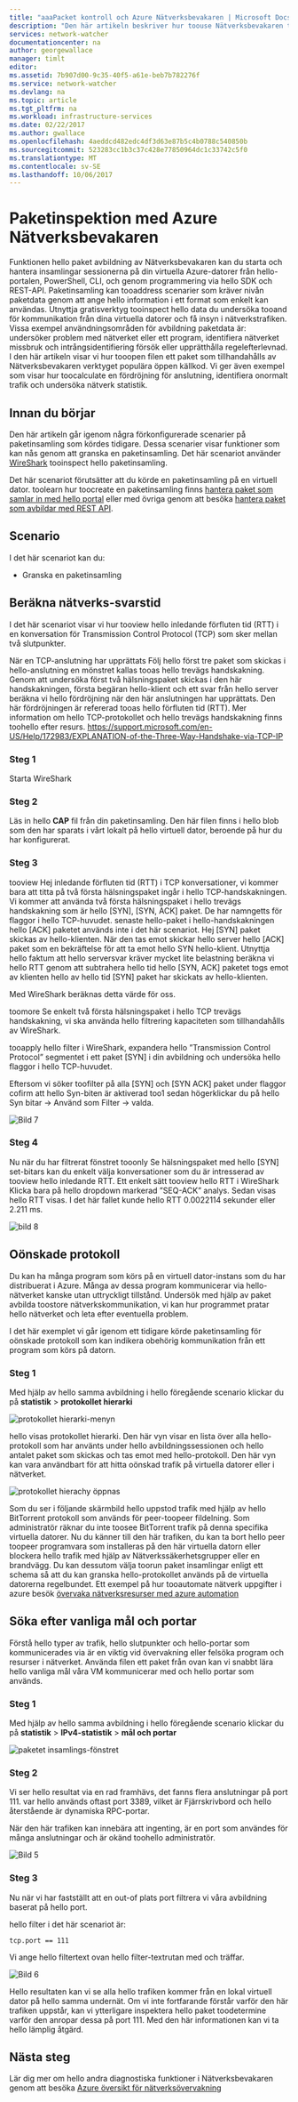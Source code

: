 ```yaml
---
title: "aaaPacket kontroll och Azure Nätverksbevakaren | Microsoft Docs"
description: "Den här artikeln beskriver hur toouse Nätverksbevakaren tooperform djup paketinspektion samlas in från en virtuell dator"
services: network-watcher
documentationcenter: na
author: georgewallace
manager: timlt
editor: 
ms.assetid: 7b907d00-9c35-40f5-a61e-beb7b782276f
ms.service: network-watcher
ms.devlang: na
ms.topic: article
ms.tgt_pltfrm: na
ms.workload: infrastructure-services
ms.date: 02/22/2017
ms.author: gwallace
ms.openlocfilehash: 4aeddcd482edc4df3d63e87b5c4b0788c540850b
ms.sourcegitcommit: 523283cc1b3c37c428e77850964dc1c33742c5f0
ms.translationtype: MT
ms.contentlocale: sv-SE
ms.lasthandoff: 10/06/2017
---
```

# <a name="packet-inspection-with-azure-network-watcher"></a>Paketinspektion med Azure Nätverksbevakaren

Funktionen hello paket avbildning av Nätverksbevakaren kan du starta och hantera insamlingar sessionerna på din virtuella Azure-datorer från hello-portalen, PowerShell, CLI, och genom programmering via hello SDK och REST-API. Paketinsamling kan tooaddress scenarier som kräver nivån paketdata genom att ange hello information i ett format som enkelt kan användas. Utnyttja gratisverktyg tooinspect hello data du undersöka tooand för kommunikation från dina virtuella datorer och få insyn i nätverkstrafiken. Vissa exempel användningsområden för avbildning paketdata är: undersöker problem med nätverket eller ett program, identifiera nätverket missbruk och intrångsidentifiering försök eller upprätthålla regelefterlevnad. I den här artikeln visar vi hur tooopen filen ett paket som tillhandahålls av Nätverksbevakaren verktyget populära öppen källkod. Vi ger även exempel som visar hur toocalculate en fördröjning för anslutning, identifiera onormalt trafik och undersöka nätverk statistik.

## <a name="before-you-begin"></a>Innan du börjar

Den här artikeln går igenom några förkonfigurerade scenarier på paketinsamling som kördes tidigare. Dessa scenarier visar funktioner som kan nås genom att granska en paketinsamling. Det här scenariot använder [WireShark](https://www.wireshark.org/) tooinspect hello paketinsamling.

Det här scenariot förutsätter att du körde en paketinsamling på en virtuell dator. toolearn hur toocreate en paketinsamling finns [hantera paket som samlar in med hello portal](network-watcher-packet-capture-manage-portal.md) eller med övriga genom att besöka [hantera paket som avbildar med REST API](network-watcher-packet-capture-manage-rest.md).

## <a name="scenario"></a>Scenario

I det här scenariot kan du:

* Granska en paketinsamling

## <a name="calculate-network-latency"></a>Beräkna nätverks-svarstid

I det här scenariot visar vi hur tooview hello inledande förfluten tid (RTT) i en konversation för Transmission Control Protocol (TCP) som sker mellan två slutpunkter.

När en TCP-anslutning har upprättats Följ hello först tre paket som skickas i hello-anslutning en mönstret kallas tooas hello trevägs handskakning. Genom att undersöka först två hälsningspaket skickas i den här handskakningen, första begäran hello-klient och ett svar från hello server beräkna vi hello fördröjning när den här anslutningen har upprättats. Den här fördröjningen är refererad tooas hello förfluten tid (RTT). Mer information om hello TCP-protokollet och hello trevägs handskakning finns toohello efter resurs. https://support.microsoft.com/en-US/Help/172983/EXPLANATION-of-the-Three-Way-Handshake-via-TCP-IP

### <a name="step-1"></a>Steg 1

Starta WireShark

### <a name="step-2"></a>Steg 2

Läs in hello **CAP** fil från din paketinsamling. Den här filen finns i hello blob som den har sparats i vårt lokalt på hello virtuell dator, beroende på hur du har konfigurerat.

### <a name="step-3"></a>Steg 3

tooview Hej inledande förfluten tid (RTT) i TCP konversationer, vi kommer bara att titta på två första hälsningspaket ingår i hello TCP-handskakningen. Vi kommer att använda två första hälsningspaket i hello trevägs handskakning som är hello [SYN], [SYN, ACK] paket. De har namngetts för flaggor i hello TCP-huvudet. senaste hello-paket i hello-handskakningen hello [ACK] paketet används inte i det här scenariot. Hej [SYN] paket skickas av hello-klienten. När den tas emot skickar hello server hello [ACK] paket som en bekräftelse för att ta emot hello SYN hello-klient. Utnyttja hello faktum att hello serversvar kräver mycket lite belastning beräkna vi hello RTT genom att subtrahera hello tid hello [SYN, ACK] paketet togs emot av klienten hello av hello tid [SYN] paket har skickats av hello-klienten.

Med WireShark beräknas detta värde för oss.

toomore Se enkelt två första hälsningspaket i hello TCP trevägs handskakning, vi ska använda hello filtrering kapaciteten som tillhandahålls av WireShark.

tooapply hello filter i WireShark, expandera hello ”Transmission Control Protocol” segmentet i ett paket [SYN] i din avbildning och undersöka hello flaggor i hello TCP-huvudet.

Eftersom vi söker toofilter på alla [SYN] och [SYN ACK] paket under flaggor cofirm att hello Syn-biten är aktiverad too1 sedan högerklickar du på hello Syn bitar -> Använd som Filter -> valda.

![Bild 7][7]

### <a name="step-4"></a>Steg 4

Nu när du har filtrerat fönstret tooonly Se hälsningspaket med hello [SYN] set-bitars kan du enkelt välja konversationer som du är intresserad av tooview hello inledande RTT. Ett enkelt sätt tooview hello RTT i WireShark Klicka bara på hello dropdown markerad ”SEQ-ACK” analys. Sedan visas hello RTT visas. I det här fallet kunde hello RTT 0.0022114 sekunder eller 2.211 ms.

![bild 8][8]

## <a name="unwanted-protocols"></a>Oönskade protokoll

Du kan ha många program som körs på en virtuell dator-instans som du har distribuerat i Azure. Många av dessa program kommunicerar via hello-nätverket kanske utan uttryckligt tillstånd. Undersök med hjälp av paket avbilda toostore nätverkskommunikation, vi kan hur programmet pratar hello nätverket och leta efter eventuella problem.

I det här exemplet vi går igenom ett tidigare körde paketinsamling för oönskade protokoll som kan indikera obehörig kommunikation från ett program som körs på datorn.

### <a name="step-1"></a>Steg 1

Med hjälp av hello samma avbildning i hello föregående scenario klickar du på **statistik** > **protokollet hierarki**

![protokollet hierarki-menyn][2]

hello visas protokollet hierarki. Den här vyn visar en lista över alla hello-protokoll som har använts under hello avbildningssessionen och hello antalet paket som skickas och tas emot med hello-protokoll. Den här vyn kan vara användbart för att hitta oönskad trafik på virtuella datorer eller i nätverket.

![protokollet hierachy öppnas][3]

Som du ser i följande skärmbild hello uppstod trafik med hjälp av hello BitTorrent protokoll som används för peer-toopeer fildelning. Som administratör räknar du inte toosee BitTorrent trafik på denna specifika virtuella datorer. Nu du känner till den här trafiken, du kan ta bort hello peer toopeer programvara som installeras på den här virtuella datorn eller blockera hello trafik med hjälp av Nätverkssäkerhetsgrupper eller en brandvägg. Du kan dessutom välja toorun paket insamlingar enligt ett schema så att du kan granska hello-protokollet används på de virtuella datorerna regelbundet. Ett exempel på hur tooautomate nätverk uppgifter i azure besök [övervaka nätverksresurser med azure automation](network-watcher-monitor-with-azure-automation.md)

## <a name="finding-top-destinations-and-ports"></a>Söka efter vanliga mål och portar

Förstå hello typer av trafik, hello slutpunkter och hello-portar som kommunicerades via är en viktig vid övervakning eller felsöka program och resurser i nätverket. Använda filen ett paket från ovan kan vi snabbt lära hello vanliga mål våra VM kommunicerar med och hello portar som används.

### <a name="step-1"></a>Steg 1

Med hjälp av hello samma avbildning i hello föregående scenario klickar du på **statistik** > **IPv4-statistik** > **mål och portar**

![paketet insamlings-fönstret][4]

### <a name="step-2"></a>Steg 2

Vi ser hello resultat via en rad framhävs, det fanns flera anslutningar på port 111. var hello används oftast port 3389, vilket är Fjärrskrivbord och hello återstående är dynamiska RPC-portar.

När den här trafiken kan innebära att ingenting, är en port som användes för många anslutningar och är okänd toohello administratör.

![Bild 5][5]

### <a name="step-3"></a>Steg 3

Nu när vi har fastställt att en out-of plats port filtrera vi våra avbildning baserat på hello port.

hello filter i det här scenariot är:

```
tcp.port == 111
```

Vi ange hello filtertext ovan hello filter-textrutan med och träffar.

![Bild 6][6]

Hello resultaten kan vi se alla hello trafiken kommer från en lokal virtuell dator på hello samma undernät. Om vi inte fortfarande förstår varför den här trafiken uppstår, kan vi ytterligare inspektera hello paket toodetermine varför den anropar dessa på port 111. Med den här informationen kan vi ta hello lämplig åtgärd.

## <a name="next-steps"></a>Nästa steg

Lär dig mer om hello andra diagnostiska funktioner i Nätverksbevakaren genom att besöka [Azure översikt för nätverksövervakning](network-watcher-monitoring-overview.md)

[1]: ./media/network-watcher-deep-packet-inspection/figure1.png
[2]: ./media/network-watcher-deep-packet-inspection/figure2.png
[3]: ./media/network-watcher-deep-packet-inspection/figure3.png
[4]: ./media/network-watcher-deep-packet-inspection/figure4.png
[5]: ./media/network-watcher-deep-packet-inspection/figure5.png
[6]: ./media/network-watcher-deep-packet-inspection/figure6.png
[7]: ./media/network-watcher-deep-packet-inspection/figure7.png
[8]: ./media/network-watcher-deep-packet-inspection/figure8.png













